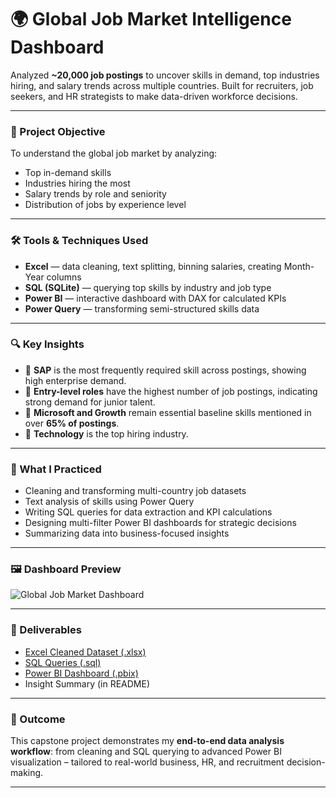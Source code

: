 # 🌍 Global Job Market Intelligence Dashboard

Analyzed **~20,000 job postings** to uncover skills in demand, top industries hiring, and salary trends across multiple countries. Built for recruiters, job seekers, and HR strategists to make data-driven workforce decisions.

---

### 🎯 Project Objective

To understand the global job market by analyzing:
- Top in-demand skills
- Industries hiring the most
- Salary trends by role and seniority
- Distribution of jobs by experience level

---

### 🛠 Tools & Techniques Used
- **Excel** — data cleaning, text splitting, binning salaries, creating Month-Year columns
- **SQL (SQLite)** — querying top skills by industry and job type
- **Power BI** — interactive dashboard with DAX for calculated KPIs
- **Power Query** — transforming semi-structured skills data

---

### 🔍 Key Insights
- 🧠 **SAP** is the most frequently required skill across postings, showing high enterprise demand.
- 💼 **Entry-level roles** have the highest number of job postings, indicating strong demand for junior talent.
- 📝 **Microsoft and Growth** remain essential baseline skills mentioned in over **65% of postings**.
- 🏢 **Technology** is the top hiring industry.

---

### 🧠 What I Practiced
- Cleaning and transforming multi-country job datasets
- Text analysis of skills using Power Query
- Writing SQL queries for data extraction and KPI calculations
- Designing multi-filter Power BI dashboards for strategic decisions
- Summarizing data into business-focused insights

---

### 🖼️ Dashboard Preview

![Global Job Market Dashboard](link-to-your-dashboard-image.png)

---

### 📁 Deliverables
- [Excel Cleaned Dataset (.xlsx)](link)
- [SQL Queries (.sql)](https://github.com/Lil729/Global-Job-Market-Intelligence-/blob/main/job_market_analysis_queries.sql)
- [Power BI Dashboard (.pbix)](https://github.com/Lil729/Global-Job-Market-Intelligence-/blob/main/Procurement%20Capstone%20Project.pbix)
- Insight Summary (in README)
---
### 🚀 Outcome

This capstone project demonstrates my **end-to-end data analysis workflow**: from cleaning and SQL querying to advanced Power BI visualization – tailored to real-world business, HR, and recruitment decision-making.

---

